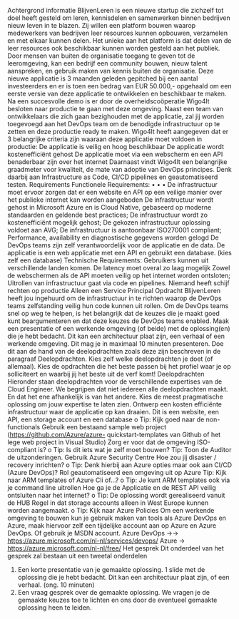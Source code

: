 Achtergrond informatie 
BlijvenLeren is een nieuwe startup die zichzelf tot doel heeft gesteld om leren, kennisdelen en samenwerken binnen bedrijven nieuw leven in te blazen. Zij willen een platform bouwen waarop medewerkers van bedrijven leer resources kunnen opbouwen, verzamelen en met elkaar kunnen delen. Het unieke aan het platform is dat delen van de leer resources ook beschikbaar kunnen worden gesteld aan het publiek. Door mensen van buiten de organisatie toegang te geven tot de leeromgeving, kan een bedrijf een community bouwen, nieuw talent aanspreken, en gebruik maken van kennis buiten de organisatie. 
Deze nieuwe applicatie is 3 maanden geleden gepitched bij een aantal investeerders en er is toen een bedrag van EUR 50.000,- opgehaald om een eerste versie van deze applicatie te ontwikkelen en beschikbaar te maken. Na een succesvolle demo is er door de overheidscoöperatie Wigo4lt besloten naar productie te gaan met deze omgeving. Naast een team van ontwikkelaars die zich gaan bezighouden met de applicatie, zal jij worden toegevoegd aan het DevOps team om de benodigde infrastructuur op te zetten en deze productie ready te maken. 
Wigo4lt heeft aangegeven dat er 3 belangrijke criteria zijn waaraan deze applicatie moet voldoen in productie: 
De applicatie is veilig en hoog beschikbaar 
De applicatie wordt kostenefficiënt gehost 
De applicatie moet via een webscherm en een API benaderbaar zijn over het internet 
Daarnaast vindt Wigo4lt een belangrijke graadmeter voor kwaliteit, de mate van adoptie van DevOps principes. Denk daarbij aan Infrastructure as Code, CI/CD pipelines en geautomatiseerd 
testen. 
Requirements 
Functionele Requirements: 
• 
• 
• 
De infrastructuur moet ervoor zorgen dat er een website en API op een veilige manier over het publieke internet kan worden aangeboden 
De infrastructuur wordt gehost in Microsoft Azure en is Cloud Native, gebaseerd op moderne standaarden en geldende best practices; 
De infrastructuur wordt zo kostenefficiënt mogelijk gehost; 
De gekozen infrastructuur oplossing voldoet aan AVG; 
De infrastructuur is aantoonbaar ISO270001 compliant; 
Performance, availability en diagnostische gegevens worden gelogd 
De DevOps teams zijn zelf verantwoordelijk voor de applicatie en de data. 
De applicatie is een web applicatie met een API en gebruikt een database. (kies zelf een database) 
Technische Requirements: 
Gebruikers kunnen uit verschillende landen komen. De latency moet overal zo laag mogelijk Zowel de webschermen als de API moeten veilig op het internet worden ontsloten; Uitrollen van infrastructuur gaat via code en pipelines. Niemand heeft schijf rechten op productie Alleen een Service Principal 
Opdracht 
BlijvenLeren heeft jou ingehuurd om de infrastructuur in te richten waarop de DevOps teams zelfstanding veilig hun code kunnen uit rollen. Om de DevOps teams snel op weg te helpen, is het belangrijk dat de keuzes die je maakt goed kunt beargumenteren en dat deze keuzes de DevOps teams enabled. Maak een presentatie of een werkende omgeving (of beide) met de oplossing(en) die je hebt bedacht. Dit kan een architectuur plaat zijn, een verhaal of een werkende omgeving. Dit mag je in maximaal 10 minuten presenteren. Doe dit aan de hand van de deelopdrachten zoals deze zijn beschreven in de paragraaf Deelopdrachten. Kies zelf welke deelopdrachten je doet (of allemaal). Kies de opdrachten die het beste passen bij het profiel waar je op solliciteert en waarbij jij 
het beste uit de verf komt! 
Deelopdrachten 
Hieronder staan deelopdrachten voor de verschillende expertises van de Cloud Engineer. We begrijpen dat niet iedereen alle deelopdrachten maakt. En dat het ene afhankelijk is van het andere. Kies de meest pragmatische oplossing om jouw expertise te laten zien. 
Ontwerp een kosten efficiënte infrastructuur waar de applicatie op kan draaien. Dit is een website, een API, een storage account en een database 
о Tip: Kijk goed naar de non-functionals 
Gebruik een bestaand sample web project (https://github.com/Azure/azure- quickstart-templates van Github of het lege web project in Visual Studio) 
Zorg er voor dat de omgeving ISO-compliant is? 
о 
Tip: Is dit iets wat je zelf moet bouwen? 
Tip: Toon de Auditor de uitzonderingen. Gebruik Azure Security Centre 
Hoe zou jij disaster / recovery inrichten? 
о 
Tip: Denk hierbij aan Azure opties maar ook aan CI/CD (Azure DevOps)? 
Rol geautomatiseerd een omgeving uit op Azure 
Tip: Kijk naar ARM templates of Azure Cli of...? 
о Tip: Je kunt ARM templates ook via je command line uitrollen 
Hoe ga je de Applicatie en de REST API veilig ontsluiten naar het internet? 
о Tip: De oplossing wordt gerealiseerd vanuit de HUB 
Regel in dat storage accounts alleen in West Europe kunnen worden aangemaakt. 
o Tip: Kijk naar Azure Policies 
Om een werkende omgeving te bouwen kun je gebruik maken van tools als Azure DevOps en Azure, maak hiervoor zelf een tijdelijke account aan op Azure en Azure DevOps. Of gebruik je MSDN 
account. 
Azure DevOps →→ https://azure.microsoft.com/nl-nl/services/devops/ Azure → https://azure.microsoft.com/nl-nl/free/ 
Het gesprek 
Dit onderdeel van het gesprek zal bestaan uit een tweetal onderdelen 
1. Een korte presentatie van je gemaakte oplossing. 1 slide met de oplossing die je hebt 
bedacht. Dit kan een architectuur plaat zijn, of een verhaal. (ong. 10 minuten) 
2. Een vraag gesprek over de gemaakte oplossing. We vragen je de gemaakte keuzes toe te 
lichten en ons door de eventueel gemaakte oplossing heen te leiden. 
